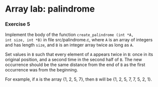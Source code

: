 # Array lab: palindrome 
### Exercise 5

Implement the body of the function <code>create_palindrome (int *A, int size, int *B)</code> in file src/palindrome.c, where <code>A</code> is an array of integers and has length <code>size</code>, and <code>B</code> is an integer array twice as long as <code>A</code>.  

Set values in <code>B</code> such that every element of <code>A</code> appears twice in <code>B</code>: once in its original position, and a second time in the second half of <code>B</code>. 
The new occurrence should be the same distance from the end of <code>B</code> as the first occurrence was from the beginning. 

For example,
if <code>A</code> is the array {1, 2, 5, 7}, then <code>B</code> will be {1, 2, 5, 7, 7, 5, 2, 1}.


